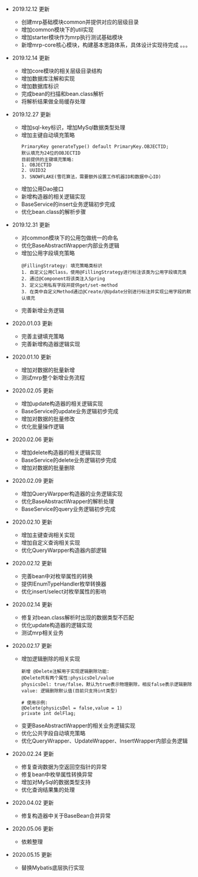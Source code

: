 
- 2019.12.12 更新
    - 创建mrp基础模块common并提供对应的层级目录
    - 增加common模块下的util实现
    - 增加starter模块作为mrp执行测试基础模块
    - 新增mrp-core核心模块，构建基本思路体系，具体设计实现待完成 。。。

- 2019.12.14 更新
    - 增加core模块的相关层级目录结构
    - 增加数据库注解和实现
    - 增加数据库标识
    - 完成bean的扫描和bean.class解析
    - 将解析结果做全局缓存处理

- 2019.12.27 更新
    - 增加sql-key标识，增加MySql数据类型处理
    - 增加主键自动填充策略
        ```
        PrimaryKey generateType() default PrimaryKey.OBJECTID;
        默认填充为24位的OBJECTID
        目前提供的主键填充策略:
        1. OBJECTID
        2. UUID32
        3. SNOWFLAKE(雪花算法，需要额外设置工作机器ID和数据中心ID)
        ```
    - 增加公用Dao接口
    - 新增构造器的相关逻辑实现
    - BaseService的insert业务逻辑初步完成
    - 优化bean.class的解析步骤

- 2019.12.31 更新
    - 对common模块下的公用包做统一的命名
    - 优化BaseAbstractWrapper内部业务逻辑
    - 增加公用字段填充策略
        ```
        @FillingStrategy: 填充策略类标识
        1. 自定义公用Class，使用@FillingStrategy进行标注该类为公用字段填充类
        2. 通过@Component将该类注入Spring
        3. 定义公用私有字段并提供get/set-method
        3. 在类中自定义Method通过@Create/@Update分别进行标注并实现公用字段的默认填充
        ```
     - 完善新增业务逻辑
  
- 2020.01.03 更新
    - 完善主键填充策略
    - 完善新增构造器逻辑实现

- 2020.01.10 更新
    - 增加对数据的批量新增 
    - 测试mrp整个新增业务流程
    
- 2020.02.05 更新
    - 增加update构造器的相关逻辑实现
    - BaseService的update业务逻辑初步完成
    - 增加对数据的批量修改
    - 优化批量操作逻辑
    
- 2020.02.06 更新
    - 增加delete构造器的相关逻辑实现
    - BaseService的delete业务逻辑初步完成
    - 增加对数据的批量删除
    
- 2020.02.09 更新
    - 增加QueryWarpper构造器的业务逻辑实现
    - 优化BaseAbstractWrapper的解析处理
    - BaseService的query业务逻辑初步完成
    
- 2020.02.10 更新
    - 增加主键查询相关实现
    - 增加自定义查询相关实现
    - 优化QueryWarpper构造器内部逻辑
    
- 2020.02.12 更新
    - 完善bean中对枚举属性的转换
    - 提供IEnumTypeHandler枚举转换器
    - 优化insert/select对枚举属性的影响
   
- 2020.02.14 更新
    - 修复对bean.class解析时出现的数据类型不匹配
    - 优化update构造器的逻辑实现
    - 测试mrp相关业务
    
- 2020.02.17 更新
    - 增加逻辑删除的相关实现
        ```
        新增 @Delete注解用于实现逻辑删除功能:
        @Delete共有两个属性:physicsDel/value
        physicsDel: true/false，默认为true表示物理删除，相反false表示逻辑删除
        value: 逻辑删除默认值(目前只支持int类型)
        
        # 使用示例:
        @Delete(physicsDel = false,value = 1)
        private int delFlag;        
        ```
    - 变更BaseAbstractWrapper的相关业务逻辑实现
    - 优化公共字段自动填充策略
    - 优化QueryWrapper、UpdateWrapper、InsertWrapper内部业务逻辑
    
- 2020.02.24 更新
    - 修复查询数据为空返回空指针的异常
    - 修复bean中枚举属性转换异常
    - 增加对MySql的数据类型支持
    - 优化查询结果集的处理
    
- 2020.04.02 更新
    - 修复构造器中关于BaseBean合并异常
    
- 2020.05.06 更新
    - 依赖整理
    
- 2020.05.15 更新
    - 替换Mybatis底层执行实现